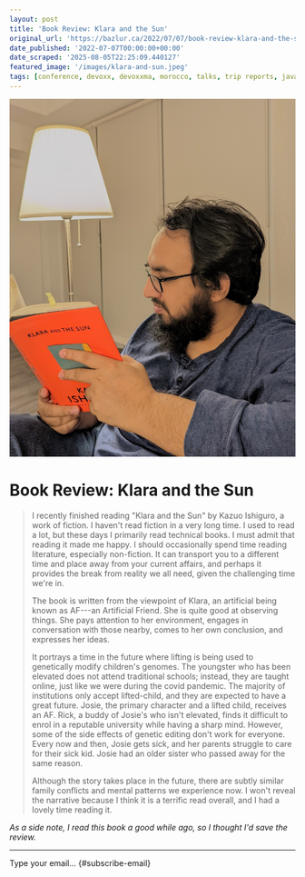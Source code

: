 ```yaml
---
layout: post
title: 'Book Review: Klara and the Sun'
original_url: 'https://bazlur.ca/2022/07/07/book-review-klara-and-the-sun/'
date_published: '2022-07-07T00:00:00+00:00'
date_scraped: '2025-08-05T22:25:09.440127'
featured_image: '/images/klara-and-sun.jpeg'
tags: [conference, devoxx, devoxxma, morocco, talks, trip reports, java, java19, record patterns, structured concurrency, virtual thread, callable, executors, future, learning thread programming, thread, thread programming, bytecode, communication, developers, skills, concurrency, newsletter, project loom, article, books, fiction, review]
---
```


![](images/klara-and-sun.jpeg)

Book Review: Klara and the Sun
==============================

> I recently finished reading "Klara and the Sun" by Kazuo Ishiguro, a work of fiction. I haven't read fiction in a very long time. I used to read a lot, but these days I primarily read technical books. I must admit that reading it made me happy. I should occasionally spend time reading literature, especially non-fiction. It can transport you to a different time and place away from your current affairs, and perhaps it provides the break from reality we all need, given the challenging time we're in.
>
> The book is written from the viewpoint of Klara, an artificial being known as AF---an Artificial Friend. She is quite good at observing things. She pays attention to her environment, engages in conversation with those nearby, comes to her own conclusion, and expresses her ideas.
>
> It portrays a time in the future where lifting is being used to genetically modify children's genomes. The youngster who has been elevated does not attend traditional schools; instead, they are taught online, just like we were during the covid pandemic. The majority of institutions only accept lifted-child, and they are expected to have a great future. Josie, the primary character and a lifted child, receives an AF. Rick, a buddy of Josie's who isn't elevated, finds it difficult to enrol in a reputable university while having a sharp mind. However, some of the side effects of genetic editing don't work for everyone. Every now and then, Josie gets sick, and her parents struggle to care for their sick kid. Josie had an older sister who passed away for the same reason.
>
> Although the story takes place in the future, there are subtly similar family conflicts and mental patterns we experience now. I won't reveal the narrative because I think it is a terrific read overall, and I had a lovely time reading it.
>
*As a side note, I read this book a good while ago, so I thought I'd save the review.*  

*** ** * ** ***

Type your email... {#subscribe-email}

